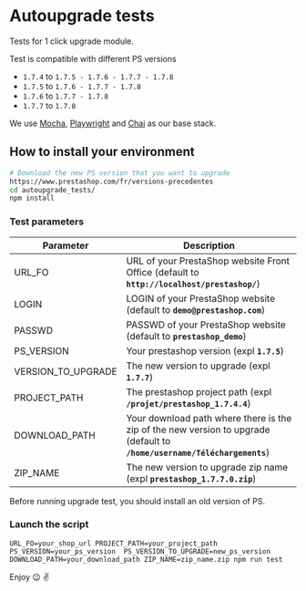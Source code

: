 # Autoupgrade tests
Tests for 1 click upgrade module.

Test is compatible with different PS versions
- `1.7.4` to `1.7.5 - 1.7.6 - 1.7.7 - 1.7.8`
- `1.7.5` to `1.7.6 - 1.7.7 - 1.7.8`
- `1.7.6` to  `1.7.7 - 1.7.8`
- `1.7.7` to `1.7.8`

We use [Mocha](https://mochajs.org/), [Playwright](https://github.com/microsoft/playwright) and 
[Chai](https://www.chaijs.com/) as our base stack.

## How to install your environment

```bash
# Download the new PS version that you want to upgrade
https://www.prestashop.com/fr/versions-precedentes
cd autoupgrade_tests/
npm install
```

### Test parameters
| Parameter           | Description      |
|---------------------|----------------- |
| URL_FO              | URL of your PrestaShop website Front Office (default to **`http://localhost/prestashop/`**) |
| LOGIN               | LOGIN of your PrestaShop website (default to **`demo@prestashop.com`**) |
| PASSWD              | PASSWD of your PrestaShop website (default to **`prestashop_demo`**) |
| PS_VERSION         | Your prestashop version (expl **`1.7.5`**) |
| VERSION_TO_UPGRADE            | The new version to upgrade (expl **`1.7.7`**) |
| PROJECT_PATH               | The prestashop project path (expl **`/projet/prestashop_1.7.4.4`**) |
| DOWNLOAD_PATH           | Your download path where there is the zip of the new version to upgrade (default to **`/home/username/Téléchargements`**) |
| ZIP_NAME              | The new version to upgrade zip name (expl **`prestashop_1.7.7.0.zip`**) |

Before running upgrade test, you should install an old version of PS.

### Launch the script

`URL_FO=your_shop_url PROJECT_PATH=your_project_path PS_VERSION=your_ps_version  PS_VERSION_TO_UPGRADE=new_ps_version DOWNLOAD_PATH=your_download_path ZIP_NAME=zip_name.zip npm run test`

Enjoy :wink: :v: